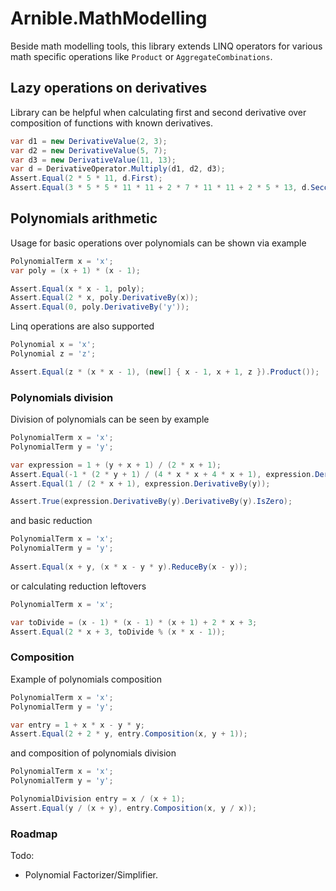 # Arnible.MathModelling

Beside math modelling tools, this library extends LINQ operators for various math specific operations  like `Product` or `AggregateCombinations`.

## Lazy operations on derivatives

Library can be helpful when calculating first and second derivative over composition of functions with known derivatives.

```C#
var d1 = new DerivativeValue(2, 3);
var d2 = new DerivativeValue(5, 7);
var d3 = new DerivativeValue(11, 13);
var d = DerivativeOperator.Multiply(d1, d2, d3);
Assert.Equal(2 * 5 * 11, d.First);
Assert.Equal(3 * 5 * 5 * 11 * 11 + 2 * 7 * 11 * 11 + 2 * 5 * 13, d.Second);
```

## Polynomials arithmetic

Usage for basic operations over polynomials can be shown via example

```C#
PolynomialTerm x = 'x';
var poly = (x + 1) * (x - 1);

Assert.Equal(x * x - 1, poly);
Assert.Equal(2 * x, poly.DerivativeBy(x));
Assert.Equal(0, poly.DerivativeBy('y'));
```

Linq operations are also supported

```C#
Polynomial x = 'x';
Polynomial z = 'z';

Assert.Equal(z * (x * x - 1), (new[] { x - 1, x + 1, z }).Product());
```

### Polynomials division

Division of polynomials can be seen by example

```C#
PolynomialTerm x = 'x';
PolynomialTerm y = 'y';

var expression = 1 + (y + x + 1) / (2 * x + 1);
Assert.Equal(-1 * (2 * y + 1) / (4 * x * x + 4 * x + 1), expression.DerivativeBy(x));
Assert.Equal(1 / (2 * x + 1), expression.DerivativeBy(y));

Assert.True(expression.DerivativeBy(y).DerivativeBy(y).IsZero);
```

and basic reduction

```C#
PolynomialTerm x = 'x';
PolynomialTerm y = 'y';
      
Assert.Equal(x + y, (x * x - y * y).ReduceBy(x - y));
```

or calculating reduction leftovers

```C#
PolynomialTerm x = 'x';

var toDivide = (x - 1) * (x - 1) * (x + 1) + 2 * x + 3;
Assert.Equal(2 * x + 3, toDivide % (x * x - 1));
``` 

### Composition

Example of polynomials composition

```C#
PolynomialTerm x = 'x';
PolynomialTerm y = 'y';

var entry = 1 + x * x - y * y;
Assert.Equal(2 + 2 * y, entry.Composition(x, y + 1));
```

and composition of polynomials division

```C#
PolynomialTerm x = 'x';
PolynomialTerm y = 'y';

PolynomialDivision entry = x / (x + 1);
Assert.Equal(y / (x + y), entry.Composition(x, y / x));
```

### Roadmap

Todo:
* Polynomial Factorizer/Simplifier.
